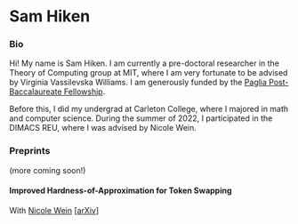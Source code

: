 # Sam Hiken

### Bio

Hi! My name is Sam Hiken. I am currently a pre-doctoral researcher in the Theory of Computing group at MIT, where I am very fortunate to be advised by Virginia Vassilevska Williams. I am generously funded by the [Paglia Post-Baccalaureate Fellowship](https://www.carleton.edu/fellowships/carleton-fellowships/research/paglia/).

Before this, I did my undergrad at Carleton College, where I majored in math and computer science. During the summer of 2022, I participated in the DIMACS REU, where I was advised by Nicole Wein.

### Preprints

(more coming soon!)

#### Improved Hardness-of-Approximation for Token Swapping
  With [Nicole Wein](https://web.eecs.umich.edu/~nswein/)
  [[arXiv](https://arxiv.org/abs/2410.19638#:~:text=From%20the%20hardness%2Dof%2Dapproximation,ratio%20better%20than%2014%2F13.)]
